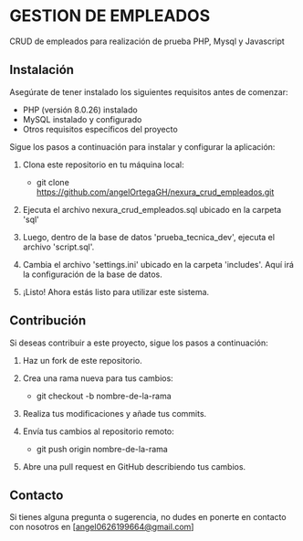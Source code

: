 # GESTION DE EMPLEADOS
CRUD de empleados para realización de prueba PHP, Mysql y Javascript

## Instalación

Asegúrate de tener instalado los siguientes requisitos antes de comenzar:

- PHP (versión 8.0.26) instalado
- MySQL instalado y configurado
- Otros requisitos específicos del proyecto

Sigue los pasos a continuación para instalar y configurar la aplicación:

1. Clona este repositorio en tu máquina local:
    - git clone https://github.com/angelOrtegaGH/nexura_crud_empleados.git
2. Ejecuta el archivo nexura_crud_empleados.sql  ubicado en la carpeta 'sql' 

3. Luego, dentro de la base de datos 'prueba_tecnica_dev', ejecuta el archivo 'script.sql'.

4. Cambia el archivo 'settings.ini' ubicado en la carpeta 'includes'. Aquí irá la configuración de la base de datos.

5. ¡Listo! Ahora estás listo para utilizar este sistema.

## Contribución

Si deseas contribuir a este proyecto, sigue los pasos a continuación:

1. Haz un fork de este repositorio.
2. Crea una rama nueva para tus cambios:
    - git checkout -b nombre-de-la-rama

3. Realiza tus modificaciones y añade tus commits.

4. Envía tus cambios al repositorio remoto:
    - git push origin nombre-de-la-rama

5. Abre una pull request en GitHub describiendo tus cambios.

## Contacto

Si tienes alguna pregunta o sugerencia, no dudes en ponerte en contacto con nosotros en [angel0626199664@gmail.com]
